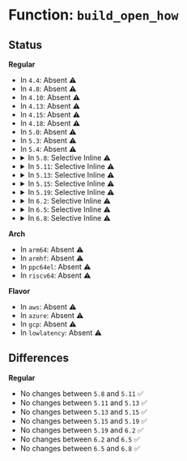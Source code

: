 # Function: <code>build_open_how</code>

## Status
<b>Regular</b>
<ul>
<li>
In <code>4.4</code>: Absent ⚠️
</li>
<li>
In <code>4.8</code>: Absent ⚠️
</li>
<li>
In <code>4.10</code>: Absent ⚠️
</li>
<li>
In <code>4.13</code>: Absent ⚠️
</li>
<li>
In <code>4.15</code>: Absent ⚠️
</li>
<li>
In <code>4.18</code>: Absent ⚠️
</li>
<li>
In <code>5.0</code>: Absent ⚠️
</li>
<li>
In <code>5.3</code>: Absent ⚠️
</li>
<li>
In <code>5.4</code>: Absent ⚠️
</li>
<li>
<details>
<summary>In <code>5.8</code>: Selective Inline ⚠️</summary>

```c
struct open_how build_open_how(int flags, umode_t mode);
```

**Collision:** Unique Global

**Inline:** Selective

**Transformation:** False

**Instances:**

```
In fs/open.c (ffffffff8130fc5f)
Location: fs/open.c:990
Inline: True
Inline callers:
  - fs/open.c:__ia32_sys_creat
  - fs/open.c:__x64_sys_creat
  - fs/open.c:__x32_compat_sys_openat
  - fs/open.c:__ia32_compat_sys_openat
  - fs/open.c:__x32_compat_sys_open
  - fs/open.c:__ia32_compat_sys_open
  - fs/open.c:__ia32_sys_openat
  - fs/open.c:__x64_sys_openat
  - fs/open.c:__ia32_sys_open
  - fs/open.c:__x64_sys_open
  - fs/open.c:file_open_root
  - fs/open.c:file_open_name
```
**Symbols:**

```
ffffffff8130f7d0-ffffffff8130f81f: build_open_how (STB_GLOBAL)
```
</details>
</li>
<li>
<details>
<summary>In <code>5.11</code>: Selective Inline ⚠️</summary>

```c
struct open_how build_open_how(int flags, umode_t mode);
```

**Collision:** Unique Global

**Inline:** Selective

**Transformation:** False

**Instances:**

```
In fs/open.c (ffffffff8131bf1f)
Location: fs/open.c:979
Inline: True
Inline callers:
  - fs/open.c:__ia32_sys_creat
  - fs/open.c:__x64_sys_creat
  - fs/open.c:__x32_compat_sys_openat
  - fs/open.c:__ia32_compat_sys_openat
  - fs/open.c:__x32_compat_sys_open
  - fs/open.c:__ia32_compat_sys_open
  - fs/open.c:__ia32_sys_openat
  - fs/open.c:__x64_sys_openat
  - fs/open.c:__ia32_sys_open
  - fs/open.c:__x64_sys_open
  - fs/open.c:file_open_root
  - fs/open.c:file_open_name
Direct callers:
  - fs/io_uring.c:io_req_prep
```
**Symbols:**

```
ffffffff8131ba80-ffffffff8131bacf: build_open_how (STB_GLOBAL)
```
</details>
</li>
<li>
<details>
<summary>In <code>5.13</code>: Selective Inline ⚠️</summary>

```c
struct open_how build_open_how(int flags, umode_t mode);
```

**Collision:** Unique Global

**Inline:** Selective

**Transformation:** False

**Instances:**

```
In fs/open.c (ffffffff8132208f)
Location: fs/open.c:987
Inline: True
Inline callers:
  - fs/open.c:__ia32_sys_creat
  - fs/open.c:__x64_sys_creat
  - fs/open.c:__x32_compat_sys_openat
  - fs/open.c:__ia32_compat_sys_openat
  - fs/open.c:__x32_compat_sys_open
  - fs/open.c:__ia32_compat_sys_open
  - fs/open.c:__ia32_sys_openat
  - fs/open.c:__x64_sys_openat
  - fs/open.c:__ia32_sys_open
  - fs/open.c:__x64_sys_open
  - fs/open.c:file_open_root
  - fs/open.c:file_open_name
Direct callers:
  - fs/io_uring.c:io_req_prep
```
**Symbols:**

```
ffffffff81321bd0-ffffffff81321c1f: build_open_how (STB_GLOBAL)
```
</details>
</li>
<li>
<details>
<summary>In <code>5.15</code>: Selective Inline ⚠️</summary>

```c
struct open_how build_open_how(int flags, umode_t mode);
```

**Collision:** Unique Global

**Inline:** Selective

**Transformation:** False

**Instances:**

```
In fs/open.c (ffffffff8136f57f)
Location: fs/open.c:1005
Inline: True
Inline callers:
  - fs/open.c:__ia32_sys_creat
  - fs/open.c:__x64_sys_creat
  - fs/open.c:__x64_compat_sys_openat
  - fs/open.c:__ia32_compat_sys_openat
  - fs/open.c:__x64_compat_sys_open
  - fs/open.c:__ia32_compat_sys_open
  - fs/open.c:__ia32_sys_openat
  - fs/open.c:__x64_sys_openat
  - fs/open.c:__ia32_sys_open
  - fs/open.c:__x64_sys_open
  - fs/open.c:file_open_root
  - fs/open.c:file_open_name
Direct callers:
  - fs/io_uring.c:io_req_prep
```
**Symbols:**

```
ffffffff8136f0b0-ffffffff8136f0ff: build_open_how (STB_GLOBAL)
```
</details>
</li>
<li>
<details>
<summary>In <code>5.19</code>: Selective Inline ⚠️</summary>

```c
struct open_how build_open_how(int flags, umode_t mode);
```

**Collision:** Unique Global

**Inline:** Selective

**Transformation:** False

**Instances:**

```
In fs/open.c (ffffffff813ee05f)
Location: fs/open.c:1070
Inline: True
Inline callers:
  - fs/open.c:__ia32_sys_creat
  - fs/open.c:__x64_sys_creat
  - fs/open.c:__ia32_compat_sys_openat
  - fs/open.c:__ia32_compat_sys_open
  - fs/open.c:__ia32_sys_openat
  - fs/open.c:__x64_sys_openat
  - fs/open.c:__ia32_sys_open
  - fs/open.c:__x64_sys_open
  - fs/open.c:file_open_root
  - fs/open.c:file_open_name
Direct callers:
  - io_uring/io_uring.c:io_openat_prep
```
**Symbols:**

```
ffffffff813eda70-ffffffff813edad8: build_open_how (STB_GLOBAL)
```
</details>
</li>
<li>
<details>
<summary>In <code>6.2</code>: Selective Inline ⚠️</summary>

```c
struct open_how build_open_how(int flags, umode_t mode);
```

**Collision:** Unique Global

**Inline:** Selective

**Transformation:** False

**Instances:**

```
In fs/open.c (ffffffff8147682f)
Location: fs/open.c:1102
Inline: True
Inline callers:
  - fs/open.c:__ia32_sys_creat
  - fs/open.c:__x64_sys_creat
  - fs/open.c:__ia32_compat_sys_openat
  - fs/open.c:__ia32_compat_sys_open
  - fs/open.c:__ia32_sys_openat
  - fs/open.c:__x64_sys_openat
  - fs/open.c:__ia32_sys_open
  - fs/open.c:__x64_sys_open
  - fs/open.c:file_open_root
  - fs/open.c:file_open_name
Direct callers:
  - io_uring/openclose.c:io_openat_prep
```
**Symbols:**

```
ffffffff814761d0-ffffffff81476238: build_open_how (STB_GLOBAL)
```
</details>
</li>
<li>
<details>
<summary>In <code>6.5</code>: Selective Inline ⚠️</summary>

```c
struct open_how build_open_how(int flags, umode_t mode);
```

**Collision:** Unique Global

**Inline:** Selective

**Transformation:** False

**Instances:**

```
In fs/open.c (ffffffff814ab19f)
Location: fs/open.c:1191
Inline: True
Inline callers:
  - fs/open.c:__ia32_sys_creat
  - fs/open.c:__x64_sys_creat
  - fs/open.c:__ia32_compat_sys_openat
  - fs/open.c:__ia32_compat_sys_open
  - fs/open.c:__ia32_sys_openat
  - fs/open.c:__x64_sys_openat
  - fs/open.c:__ia32_sys_open
  - fs/open.c:__x64_sys_open
  - fs/open.c:file_open_root
  - fs/open.c:file_open_name
Direct callers:
  - io_uring/openclose.c:io_openat_prep
```
**Symbols:**

```
ffffffff814aab00-ffffffff814aab68: build_open_how (STB_GLOBAL)
```
</details>
</li>
<li>
<details>
<summary>In <code>6.8</code>: Selective Inline ⚠️</summary>

```c
struct open_how build_open_how(int flags, umode_t mode);
```

**Collision:** Unique Global

**Inline:** Selective

**Transformation:** False

**Instances:**

```
In fs/open.c (ffffffff814dc63f)
Location: fs/open.c:1188
Inline: True
Inline callers:
  - fs/open.c:__ia32_sys_creat
  - fs/open.c:__x64_sys_creat
  - fs/open.c:__ia32_compat_sys_openat
  - fs/open.c:__ia32_compat_sys_open
  - fs/open.c:__ia32_sys_openat
  - fs/open.c:__x64_sys_openat
  - fs/open.c:__ia32_sys_open
  - fs/open.c:__x64_sys_open
  - fs/open.c:file_open_root
  - fs/open.c:file_open_name
Direct callers:
  - io_uring/openclose.c:io_openat_prep
```
**Symbols:**

```
ffffffff814dbfa0-ffffffff814dc008: build_open_how (STB_GLOBAL)
```
</details>
</li>
</ul>
<b>Arch</b>
<ul>
<li>
In <code>arm64</code>: Absent ⚠️
</li>
<li>
In <code>armhf</code>: Absent ⚠️
</li>
<li>
In <code>ppc64el</code>: Absent ⚠️
</li>
<li>
In <code>riscv64</code>: Absent ⚠️
</li>
</ul>
<b>Flavor</b>
<ul>
<li>
In <code>aws</code>: Absent ⚠️
</li>
<li>
In <code>azure</code>: Absent ⚠️
</li>
<li>
In <code>gcp</code>: Absent ⚠️
</li>
<li>
In <code>lowlatency</code>: Absent ⚠️
</li>
</ul>

## Differences
<b>Regular</b>
<ul>
<li>
No changes between <code>5.8</code> and <code>5.11</code> ✅
</li>
<li>
No changes between <code>5.11</code> and <code>5.13</code> ✅
</li>
<li>
No changes between <code>5.13</code> and <code>5.15</code> ✅
</li>
<li>
No changes between <code>5.15</code> and <code>5.19</code> ✅
</li>
<li>
No changes between <code>5.19</code> and <code>6.2</code> ✅
</li>
<li>
No changes between <code>6.2</code> and <code>6.5</code> ✅
</li>
<li>
No changes between <code>6.5</code> and <code>6.8</code> ✅
</li>
</ul>
